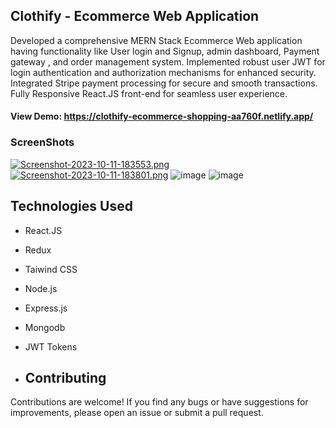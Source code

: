 ## Clothify - Ecommerce Web Application
Developed a comprehensive MERN Stack Ecommerce Web application having functionality like User login and
Signup, admin dashboard, Payment gateway , and order management system.
Implemented robust user JWT for login authentication and authorization mechanisms for enhanced security.
Integrated Stripe payment processing for secure and smooth transactions.
Fully Responsive React.JS front-end for seamless user experience.


#### View Demo: https://clothify-ecommerce-shopping-aa760f.netlify.app/

### ScreenShots

[![Screenshot-2023-10-11-183553.png](https://i.postimg.cc/jS1MhRGh/Screenshot-2023-10-11-183553.png)](https://postimg.cc/HrQ0Y1WJ)
[![Screenshot-2023-10-11-183801.png](https://i.postimg.cc/GtN45Sr6/Screenshot-2023-10-11-183801.png)](https://postimg.cc/0KY56nzC)
![image](https://github.com/Mohit-100niii/E-Commerce-Clothify-WebApplication/assets/84673402/7dcee538-157e-43b6-8579-c532c90cf7a4)
![image](https://github.com/Mohit-100niii/E-Commerce-Clothify-WebApplication/assets/84673402/a088f2cf-9cfa-423a-bbdb-ccb2f876849b)




## Technologies Used
- React.JS
- Redux
- Taiwind CSS
- Node.js
- Express.js
- Mongodb
- JWT Tokens

- ## Contributing
Contributions are welcome! If you find any bugs or have suggestions for improvements, please open an issue or submit a pull request.
